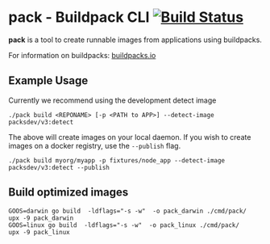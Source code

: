 # pack - Buildpack CLI [![Build Status](https://travis-ci.org/buildpack/pack.svg?branch=master)](https://travis-ci.org/buildpack/pack)

**pack** is a tool to create runnable images from applications using buildpacks.

For information on buildpacks: [buildpacks.io](https://buildpacks.io/)

## Example Usage

Currently we recommend using the development detect image

```
./pack build <REPONAME> [-p <PATH to APP>] --detect-image packsdev/v3:detect
```

The above will create images on your local daemon. If you wish to create images on a docker registry, use the `--publish` flag.

```
./pack build myorg/myapp -p fixtures/node_app --detect-image packsdev/v3:detect --publish
```

## Build optimized images

```
GOOS=darwin go build  -ldflags="-s -w"  -o pack_darwin ./cmd/pack/
upx -9 pack_darwin
GOOS=linux go build  -ldflags="-s -w"  -o pack_linux ./cmd/pack/
upx -9 pack_linux
```
